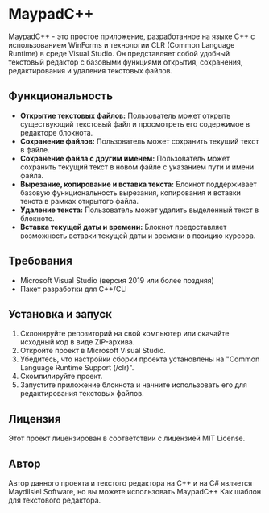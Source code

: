 # MaypadC++

MaypadC++ - это простое приложение, разработанное на языке C++ с использованием WinForms и технологии CLR (Common Language Runtime) в среде Visual Studio. Он представляет собой удобный текстовый редактор с базовыми функциями открытия, сохранения, редактирования и удаления текстовых файлов.

## Функциональность

- **Открытие текстовых файлов:** Пользователь может открыть существующий текстовый файл и просмотреть его содержимое в редакторе блокнота.
- **Сохранение файлов:** Пользователь может сохранить текущий текст в файле.
- **Сохранение файла с другим именем:** Пользователь может сохранить текущий текст в новом файле с указанием пути и имени файла.
- **Вырезание, копирование и вставка текста:** Блокнот поддерживает базовую функциональность вырезания, копирования и вставки текста в рамках открытого файла.
- **Удаление текста:** Пользователь может удалить выделенный текст в блокноте.
- **Вставка текущей даты и времени:** Блокнот предоставляет возможность вставки текущей даты и времени в позицию курсора.

## Требования

- Microsoft Visual Studio (версия 2019 или более поздняя)
- Пакет разработки для C++/CLI

## Установка и запуск

1. Склонируйте репозиторий на свой компьютер или скачайте исходный код в виде ZIP-архива.
2. Откройте проект в Microsoft Visual Studio.
3. Убедитесь, что настройки сборки проекта установлены на "Common Language Runtime Support (/clr)".
4. Скомпилируйте проект.
5. Запустите приложение блокнота и начните использовать его для редактирования текстовых файлов.

## Лицензия

Этот проект лицензирован в соответствии с лицензией MIT License.

## Автор

Автор данного проекта и текстого редактора на С++ и на C# является Maydilsiel Software, но вы можете использовать MaypadC++ Как шаблон для текстового редактора.

